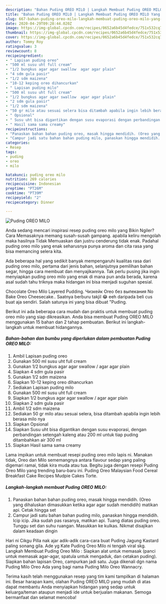 ```yaml
---
description: "Bahan Puding OREO MILO | Langkah Membuat Puding OREO MILO Yang Lezat Sekali"
title: "Bahan Puding OREO MILO | Langkah Membuat Puding OREO MILO Yang Lezat Sekali"
slug: 667-bahan-puding-oreo-milo-langkah-membuat-puding-oreo-milo-yang-lezat-sekali
date: 2020-04-29T09:28:44.020Z
image: https://img-global.cpcdn.com/recipes/0652a6b45d4fedce/751x532cq70/puding-oreo-milo-foto-resep-utama.jpg
thumbnail: https://img-global.cpcdn.com/recipes/0652a6b45d4fedce/751x532cq70/puding-oreo-milo-foto-resep-utama.jpg
cover: https://img-global.cpcdn.com/recipes/0652a6b45d4fedce/751x532cq70/puding-oreo-milo-foto-resep-utama.jpg
author: Tommy Roy
ratingvalue: 3
reviewcount: 8
recipeingredient:
- " Lapisan puding oreo"
- "500 ml susu uht full cream"
- "1/2 bungkus agar agar swallow  agar agar plain"
- "4 sdm gula pasir"
- "1/2 sdm maizena"
- "10-12 keping oreo dihancurkan"
- " Lapisan puding milo"
- "500 ml susu uht full cream"
- "1/2 bungkus agar agar swallow  agar agar plain"
- "2 sdm gula pasir"
- "1/2 sdm maizena"
- "50 gr milo atau sesuai selera bisa ditambah apabila ingin lebih berasa milo nya"
- " Opsional"
- " Susu uht bisa digantikan dengan susu evaporasi dengan perbandingan setengah kaleng atau 200 ml untuk tiap puding ditambahkan air 300 ml"
- " Hasil sama sama creamy"
recipeinstructions:
- "Panaskan bahan bahan puding oreo, masak hingga mendidih. (Oreo yang dihaluskan dimasukkan ketika agar agar sudah mendidih) matikan api. Cetak hingga set"
- "Campur jadi satu bahan bahan puding milo, panaskan hingga mendidih. Icip icip. Jika sudah pas rasanya, matikan api. Tuang diatas puding oreo. Tunggu set dan suhu ruangan. Masukkan ke kulkas. Nikmat disajikan dalam keadaan dingin"
categories:
- Resep
tags:
- puding
- oreo
- milo

katakunci: puding oreo milo 
nutrition: 269 calories
recipecuisine: Indonesian
preptime: "PT26M"
cooktime: "PT39M"
recipeyield: "2"
recipecategory: Dinner

---
```



![Puding OREO MILO](https://img-global.cpcdn.com/recipes/0652a6b45d4fedce/751x532cq70/puding-oreo-milo-foto-resep-utama.jpg)

Anda sedang mencari inspirasi resep puding oreo milo yang Bikin Ngiler? Cara Memasaknya memang susah-susah gampang. apabila keliru mengolah maka hasilnya Tidak Memuaskan dan justru cenderung tidak enak. Padahal puding oreo milo yang enak seharusnya punya aroma dan cita rasa yang bisa memancing selera kita.

Ada beberapa hal yang sedikit banyak mempengaruhi kualitas rasa dari puding oreo milo, pertama dari jenis bahan, selanjutnya pemilihan bahan segar, hingga cara membuat dan menyajikannya. Tak perlu pusing jika ingin menyiapkan puding oreo milo yang enak di mana pun anda berada, karena asal sudah tahu triknya maka hidangan ini bisa menjadi suguhan spesial.

Chocolate Oreo Milo Layered Pudding. Чизкейк Oreo без выпекания No Bake Oreo Cheesecake.. Saatnya berburu takjil 😂 eeh daripada beli cus buat aja sendiri. Salah satunya ini yang bisa dibuat &#34;Puding.


Berikut ini ada beberapa cara mudah dan praktis untuk membuat puding oreo milo yang siap dikreasikan. Anda bisa membuat Puding OREO MILO menggunakan 15 bahan dan 2 tahap pembuatan. Berikut ini langkah-langkah untuk membuat hidangannya.

<!--inarticleads1-->

##### Bahan-bahan dan bumbu yang diperlukan dalam pembuatan Puding OREO MILO:

1. Ambil  Lapisan puding oreo
1. Gunakan 500 ml susu uht full cream
1. Gunakan 1/2 bungkus agar agar swallow / agar agar plain
1. Siapkan 4 sdm gula pasir
1. Gunakan 1/2 sdm maizena
1. Siapkan 10-12 keping oreo dihancurkan
1. Sediakan  Lapisan puding milo
1. Gunakan 500 ml susu uht full cream
1. Siapkan 1/2 bungkus agar agar swallow / agar agar plain
1. Siapkan 2 sdm gula pasir
1. Ambil 1/2 sdm maizena
1. Sediakan 50 gr milo atau sesuai selera, bisa ditambah apabila ingin lebih berasa milo nya
1. Siapkan  Opsional
1. Siapkan  Susu uht bisa digantikan dengan susu evaporasi, dengan perbandingan setengah kaleng atau 200 ml untuk tiap puding ditambahkan air 300 ml
1. Siapkan  Hasil sama sama creamy


Lama impikan untuk membuat resepi puding oreo milo lapis ni. Manakan tidak, Oreo dan Milo sememangnya antara flavour sedap yang paling digemari ramai, tidak kira muda atau tua. Begitu juga dengan resepi Puding Oreo Milo yang trending baru-baru ini. Puding Oreo Malaysian Food Cereal Breakfast Cake Recipes Mudpie Cakes Torte. 

<!--inarticleads2-->

##### Langkah-langkah membuat Puding OREO MILO:

1. Panaskan bahan bahan puding oreo, masak hingga mendidih. (Oreo yang dihaluskan dimasukkan ketika agar agar sudah mendidih) matikan api. Cetak hingga set
1. Campur jadi satu bahan bahan puding milo, panaskan hingga mendidih. Icip icip. Jika sudah pas rasanya, matikan api. Tuang diatas puding oreo. Tunggu set dan suhu ruangan. Masukkan ke kulkas. Nikmat disajikan dalam keadaan dingin


Hari ni Cikgu Pilla nak ajar adik-adik cara-cara buat Puding Jagung Kastard paling sonang gila. Ade yg Kate Puding Oreo Milo ni tengah viral skg. Langkah Membuat Puding Oreo Milo : Siapkan alat untuk memasak (panci untuk memasak agar-agar, spatula untuk mengaduk, dan cetakan puding). Siapkan bahan lapisan Oreo, campurkan jadi satu. Juga dikenali dgn nama Puding Milo Oreo Ada yang bagi nama Puding Milo Oreo Wannacry. 

Terima kasih telah menggunakan resep yang tim kami tampilkan di halaman ini. Besar harapan kami, olahan Puding OREO MILO yang mudah di atas dapat membantu Anda menyiapkan hidangan yang sedap untuk keluarga/teman ataupun menjadi ide untuk berjualan makanan. Semoga bermanfaat dan selamat mencoba!
